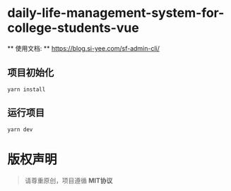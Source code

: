 # daily-life-management-system-for-college-students-vue

** 使用文档: ** https://blog.si-yee.com/sf-admin-cli/

## 项目初始化
```
yarn install
```

## 运行项目
```
yarn dev
```

# 版权声明

> 请尊重原创，项目遵循 **MIT协议**